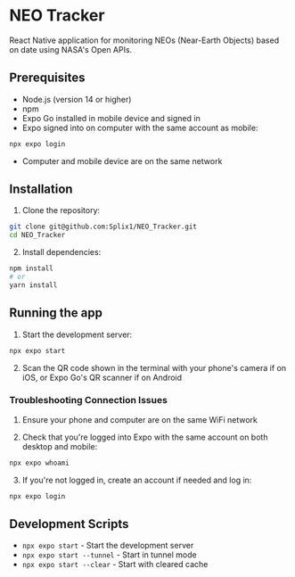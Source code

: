 # NEO Tracker
React Native application for monitoring NEOs (Near-Earth Objects) based on date using NASA's Open APIs.  

## Prerequisites

- Node.js (version 14 or higher)
- npm
- Expo Go installed in mobile device and signed in
- Expo signed into on computer with the same account as mobile:
```bash
npx expo login
```
- Computer and mobile device are on the same network

## Installation

1. Clone the repository:
```bash
git clone git@github.com:Splix1/NEO_Tracker.git
cd NEO_Tracker
```

2. Install dependencies:
```bash
npm install
# or
yarn install
```

## Running the app

1. Start the development server:
```bash
npx expo start
```

2. Scan the QR code shown in the terminal with your phone's camera if on iOS, or Expo Go's QR scanner if on Android

### Troubleshooting Connection Issues

1. Ensure your phone and computer are on the same WiFi network

2. Check that you're logged into Expo with the same account on both desktop and mobile:
```bash
npx expo whoami
```

3. If you're not logged in, create an account if needed and log in:
```bash
npx expo login
```

## Development Scripts

- `npx expo start` - Start the development server
- `npx expo start --tunnel` - Start in tunnel mode
- `npx expo start --clear` - Start with cleared cache
